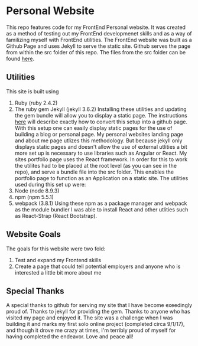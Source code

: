 # Personal Website
This repo features code for my FrontEnd Personal website. It was created as a method of testing out my FrontEnd developmenet skills and as a way of familizing myself with FrontEnd utilities. The FrontEnd website was built as a Github Page and uses Jekyll to serve the static site. Github serves the page from within the src folder of this repo. The files from the src folder can be found [here](https://github.com/osa10928/osa10928.github.io). 

## Utilities
This site is built using
1. Ruby (ruby 2.4.2)
2. The ruby gem Jekyll (jekyll 3.6.2)
Installing these utilities and updating the gem bundle will allow you to display a static page. The instructions [here](https://pages.github.com/) will describe exactly how to convert this setup into a github page. With this setup one can easily display static pages for the use of building a blog or personal page. My personal websites landing page and about me page utlizes this methodology. But because jekyll only displays static pages and doesn't allow the use of external utlities a bit more set up is necessary to use libraries such as Angular or React. My sites portfolio page uses the React framework. In order for this to work the utilites had to be placed at the root level (as you can see in the repo), and serve a bundle file into the src folder. This enables the portfolio page to function as an Application on a static site. The utilities used during this set up were:
1. Node (node 8.9.3)
2. npm (npm 5.5.1)
3. webpack (3.8.1)
Using these npm as a package manager and webpack as the module bundler I was able to install React and other utlities such as React-Strap (React Bootstrap).

## Website Goals
The goals for this website were two fold:
1. Test and expand my Frontend skills
2. Create a page that could tell potential employers and anyone who is interested a little bit more about me

## Special Thanks
A special thanks to github for serving my site that I have become exeedingly proud of. Thanks to jekyll for providing the gem. Thanks to anyone who has visited my page and enjoyed it. The site was a challenge when I was building it and marks my first solo online project (completed circa 9/1/17), and though it drove me crazy at times, I'm terribly proud of myself for having completed the endeavor. Love and peace all!



